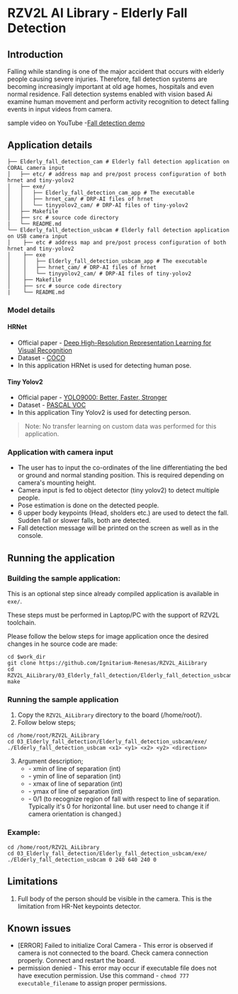 # RZV2L AI Library - Elderly Fall Detection

## Introduction

Falling while standing is one of the major accident that occurs with elderly people causing severe injuries. Therefore, fall detection systems are becoming increasingly important  at old age homes, hospitals and even normal residence. Fall detection systems enabled with vision based Ai examine human movement and perform activity recognition to detect falling events in input videos from camera.

sample video on YouTube -[Fall detection demo](https://youtu.be/4ALde_vP1lo)

## Application details


```
├── Elderly_fall_detection_cam # Elderly fall detection application on CORAL camera input
│   ├── etc/ # address map and pre/post process configuration of both hrnet and tiny-yolov2
│   ├── exe/
│   │   ├── Elderly_fall_detection_cam_app # The executable
│   │   ├── hrnet_cam/ # DRP-AI files of hrnet
│   │   └── tinyyolov2_cam/ # DRP-AI files of tiny-yolov2
│   ├── Makefile
│   ├── src # source code directory
|   └── README.md
└── Elderly_fall_detection_usbcam # Elderly fall detection application on USB camera input
│    ├── etc # address map and pre/post process configuration of both hrnet and tiny-yolov2
│    ├── exe
│    │   ├── Elderly_fall_detection_usbcam_app # The executable
│    │   ├── hrnet_cam/ # DRP-AI files of hrnet
│    │   └── tinyyolov2_cam/ # DRP-AI files of tiny-yolov2
│    ├── Makefile
│    ├── src # source code directory
|    └── README.md
```

### Model details

#### HRNet

- Official paper - [Deep High-Resolution Representation Learning for Visual Recognition](https://arxiv.org/pdf/1908.07919.pdf)
- Dataset - [COCO](https://cocodataset.org/#home)
- In this application HRNet is used for detecting human pose.

#### Tiny Yolov2

- Official paper - [YOLO9000: Better, Faster, Stronger](https://arxiv.org/pdf/1612.08242.pdf)
- Dataset - [PASCAL VOC](http://host.robots.ox.ac.uk/pascal/VOC/)
- In this application Tiny Yolov2 is used for detecting person.

> Note: No transfer learning on custom data was performed for this application.

### Application with camera input

- The user has to input the co-ordinates of the line differentiating the bed or ground and normal standing position. This is required depending on camera's mounting height.
- Camera input is fed to object detector (tiny yolov2) to detect multiple people.
- Pose estimation is done on the detected people. 
- 6 upper body keypoints (Head, sholders etc.) are used to detect the fall. Sudden fall or slower falls, both are detected.
- Fall detection message will be printed on the screen as well as in the console.

## Running the application

### Building the sample application:

This is an optional step since already compiled application is available in `exe/`.

These steps must be performed in Laptop/PC with the support of RZV2L toolchain.

Please follow the below steps for image application once the desired changes in he source code are made:

```
cd $work_dir
git clone https://github.com/Ignitarium-Renesas/RZV2L_AiLibrary 
cd RZV2L_AiLibrary/03_Elderly_fall_detection/Elderly_fall_detection_usbcam
make
```

### Running the sample application

1. Copy the `RZV2L_AiLibrary` directory to the board (/home/root/).
2. Follow below steps;

```
cd /home/root/RZV2L_AiLibrary 
cd 03_Elderly_fall_detection/Elderly_fall_detection_usbcam/exe/
./Elderly_fall_detection_usbcam <x1> <y1> <x2> <y2> <direction>
```
3. Argument description;
    - <x1> - xmin of line of separation (int)
    - <y1> - ymin of line of separation (int)
    - <x2> - xmax of line of separation (int)
    - <y2> - ymax of line of separation (int)
    - <direction> - 0/1 (to recognize region of fall with respect to line of separation. Typically it's 0 for horizontal line. but user need to change it if camera orientation is changed.)

### Example:

```
cd /home/root/RZV2L_AiLibrary 
cd 03_Elderly_fall_detection/Elderly_fall_detection_usbcam/exe/
./Elderly_fall_detection_usbcam 0 240 640 240 0
```

## Limitations

1. Full body of the person should be visible in the camera. This is the limitation from HR-Net keypoints detector. 

## Known issues
- [ERROR] Failed to initialize Coral Camera - This error is observed if camera is not connected to the board. Check camera connection properly. Connect and restart the board.
- permission denied - This error may occur if executable file does not have execution permission. Use this command - `chmod 777 executable_filename` to assign proper permissions.  
 
